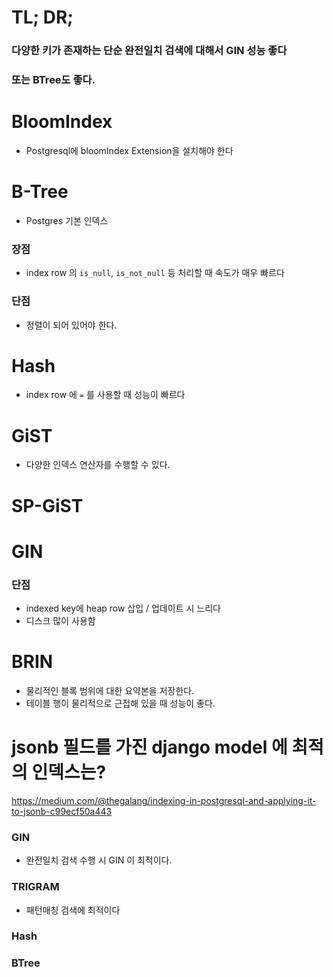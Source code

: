 
# TL; DR;
### 다양한 키가 존재하는 단순 완전일치 검색에 대해서 GIN 성능 좋다
### 또는 BTree도 좋다.

#   BloomIndex

* Postgresql에 bloomIndex Extension을 설치해야 한다

# B-Tree
* Postgres 기본 인덱스
### 장점
* index row 의 `is_null`, `is_not_null` 등 처리할 때 속도가 매우 빠르다
### 단점
* 정렬이 되어 있어야 한다.

# Hash
* index row 에 `=` 를 사용할 때 성능이 빠르다

# GiST
* 다양한 인덱스 연산자를 수행할 수 있다.
# SP-GiST

# GIN
### 단점
* indexed key에 heap row 삽입 / 업데이트 시 느리다
* 디스크 많이 사용함

# BRIN
* 물리적인 블록 범위에 대한 요약본을 저장한다.
* 테이블 행이 물리적으로 근접해 있을 때 성능이 좋다.

# jsonb 필드를 가진 django model 에 최적의 인덱스는?
https://medium.com/@thegalang/indexing-in-postgresql-and-applying-it-to-jsonb-c99ecf50a443
### GIN
* 완전일치 검색 수행 시 GIN 이 최적이다.
### TRIGRAM
* 패턴매칭 검색에 최적이다
### Hash
### BTree




